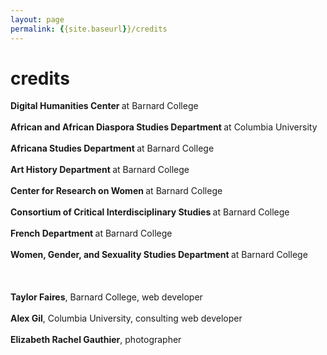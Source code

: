 ```yaml
---
layout: page
permalink: {{site.baseurl}}/credits
---
```

<div id="column-a"><h1>credits</h1></div>


<div id="column-b"><p>
<strong>Digital Humanities Center </strong> at Barnard College <br><br>
<strong>African and African Diaspora Studies Department </strong> at Columbia University <br><br>
<strong>Africana Studies Department </strong> at Barnard College <br><br>
<strong>Art History Department </strong> at Barnard College <br><br>
<strong>Center for Research on Women </strong> at Barnard College <br><br>
<strong>Consortium of Critical Interdisciplinary Studies </strong> at Barnard College <br><br>
<strong>French Department </strong> at Barnard College <br><br>
<strong>Women, Gender, and Sexuality Studies Department </strong> at Barnard College <br><br>
<br><br>
<strong>Taylor Faires</strong>, Barnard College, web developer <br><br>
<strong>Alex Gil</strong>, Columbia University, consulting web developer<br><br>
<strong>Elizabeth Rachel Gauthier</strong>, photographer
</p>
</div>
